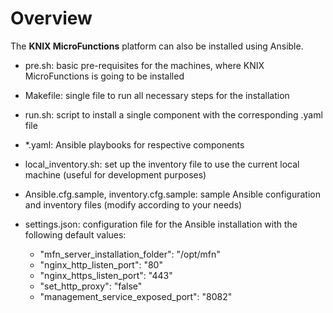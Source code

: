 <!--
   Copyright 2020 The KNIX Authors

   Licensed under the Apache License, Version 2.0 (the "License");
   you may not use this file except in compliance with the License.
   You may obtain a copy of the License at

       http://www.apache.org/licenses/LICENSE-2.0

   Unless required by applicable law or agreed to in writing, software
   distributed under the License is distributed on an "AS IS" BASIS,
   WITHOUT WARRANTIES OR CONDITIONS OF ANY KIND, either express or implied.
   See the License for the specific language governing permissions and
   limitations under the License.
-->
# Overview

The **KNIX MicroFunctions** platform can also be installed using Ansible.

* pre.sh: basic pre-requisites for the machines, where KNIX MicroFunctions is going to be installed

* Makefile: single file to run all necessary steps for the installation

* run.sh: script to install a single component with the corresponding .yaml file

* *.yaml: Ansible playbooks for respective components

* local_inventory.sh: set up the inventory file to use the current local machine (useful for development purposes)

* Ansible.cfg.sample, inventory.cfg.sample: sample Ansible configuration and inventory files (modify according to your needs)

* settings.json: configuration file for the Ansible installation with the following default values:

  - "mfn_server_installation_folder": "/opt/mfn"
  - "nginx_http_listen_port": "80"
  - "nginx_https_listen_port": "443"
  - "set_http_proxy": "false"
  - "management_service_exposed_port": "8082"
